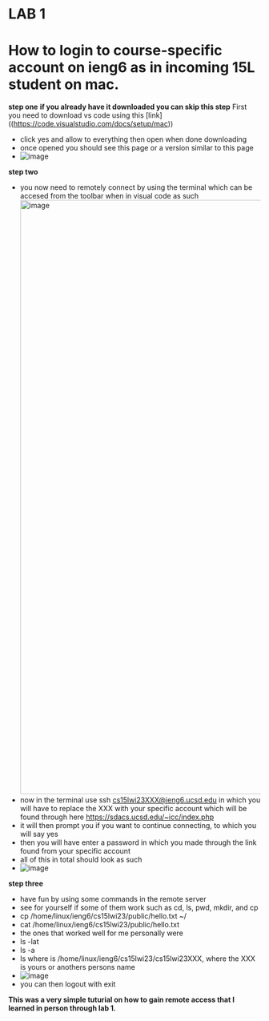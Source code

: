 # LAB 1
# How to login to course-specific account on ieng6 as in incoming 15L student on mac. 

**step one**
**if you already have it downloaded you can skip this step**
First you need to download vs code using this
[link] ((https://code.visualstudio.com/docs/setup/mac)) 
* click yes and allow to everything then open when done downloading 
* once opened you should see this page or a version similar to this page 
* ![image](https://user-images.githubusercontent.com/122490992/211930806-81ff6071-c098-440e-9ed5-5c48c906b977.png)

**step two** 
- you now need to remotely connect by using the terminal which can be accesed from the toolbar when in visual code  as such 
   <img width="1187" alt="image" src="https://user-images.githubusercontent.com/122490992/211931672-6007ee51-e6cd-4828-b2f8-863255c7cc50.png">
- now in the terminal use ssh cs15lwi23XXX@ieng6.ucsd.edu in which you will have to replace the XXX with your specific account which will be found through here https://sdacs.ucsd.edu/~icc/index.php
- it will then prompt you if you want to continue connecting, to which you will say yes 
- then you will have enter a password in which you made through the link found from your specific account
- all of this in total should look as such 
- ![image](https://user-images.githubusercontent.com/122490992/211932210-9803b3a3-658e-449d-8464-e4a6f17ccfaf.png)

**step three** 
- have fun by using some commands in the remote server 
- see for yourself if some of them work such as cd, ls, pwd, mkdir, and cp
- cp /home/linux/ieng6/cs15lwi23/public/hello.txt ~/
- cat /home/linux/ieng6/cs15lwi23/public/hello.txt
- the ones that worked well for me personally were 
- ls -lat
- ls -a
- ls <directory> where <directory> is /home/linux/ieng6/cs15lwi23/cs15lwi23XXX, where the XXX is yours or anothers persons name 
- ![image](https://user-images.githubusercontent.com/122490992/211933220-aeb293ce-c6e1-479b-a043-7cfec648f8ac.png)
- you can then logout with exit 
   
**This was a very simple tuturial on how to gain remote access that I learned in person through lab 1.**
